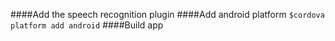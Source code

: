 ####Add the speech recognition plugin
####Add android platform
`$cordova platform add android`
####Build app

